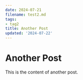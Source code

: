 ```yaml
---
date: 2024-07-21
filename: test2.md
tags:
- tag2
title: Another Post
updated: '2024-07-22'
---
```






# Another Post

This is the content of another post.
